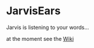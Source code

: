 # JarvisEars
Jarvis is listening to your words...

at the moment see the [Wiki](https://github.com/kenshiro75/JarvisEars/wiki/JarvisEars-Wiki)